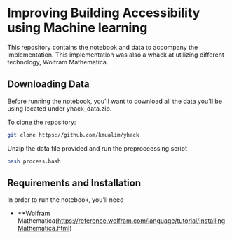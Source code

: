 # Improving Building Accessibility using Machine learning

This repository contains the notebook and data to accompany the implementation. This implementation was also a whack at utilizing different technology, Wolfram Mathematica. 

## Downloading Data

Before running the notebook, you'll want to download all the data you'll be using located under yhack_data.zip. 

To clone the repository: 
  ```bash 
  git clone https://github.com/kmualim/yhack
  ```
Unzip the data file provided and run the preproceessing script 
  ``` bash 
  bash process.bash
  ```
  
## Requirements and Installation

In order to run the notebook, you'll need 
* **Wolfram Mathematica(https://reference.wolfram.com/language/tutorial/InstallingMathematica.html) 

